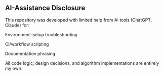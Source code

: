 ﻿## AI-Assistance Disclosure

This repository was developed with limited help from AI tools (ChatGPT, Claude) for:

Environment-setup troubleshooting

CI/workflow scripting

Documentation phrasing

All code logic, design decisions, and algorithm implementations are entirely my own.
